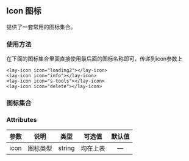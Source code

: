 ## Icon 图标

 提供了一套常用的图标集合。 

### 使用方法
在下面的图标集合里面直接使用最后面的图标名称即可，传递到icon参数上
<lay-icon-based></lay-icon-based>

```vue
<lay-icon icon="loading2"></lay-icon>
<lay-icon icon="info"></lay-icon>
<lay-icon icon="s-tools"></lay-icon>
<lay-icon icon="delete"></lay-icon>
```

### 图标集合

<layicon-list></layicon-list>

### Attributes

| 参数 | 说明     | 类型   | 可选值   | 默认值 |
| ---- | -------- | ------ | -------- | :----: |
| icon | 图标类型 | string | 均在上表 |   —    |